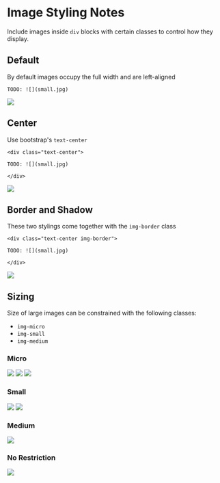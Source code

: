 # Image Styling Notes

Include images inside `div` blocks with certain classes to control how they display.

## Default

By default images occupy the full width and are left-aligned

```
TODO: ![](small.jpg)
```

![](small.jpg)

## Center

Use bootstrap's `text-center`

```
<div class="text-center">

TODO: ![](small.jpg)

</div>
```

<div class="text-center">

![](small.jpg)

</div>

## Border and Shadow

These two stylings come together with the `img-border` class


```
<div class="text-center img-border">

TODO: ![](small.jpg)

</div>
```

<div class="text-center img-border">

![](small.jpg)

</div>

## Sizing

Size of large images can be constrained with the following classes:

* `img-micro`
* `img-small`
* `img-medium`

### Micro

<div class="text-center img-border img-micro">

![](large.jpg)
![](large.jpg)
![](large.jpg)

</div>

### Small

<div class="text-center img-border img-small">

![](large.jpg)
![](large.jpg)

</div>

### Medium

<div class="text-center img-border img-medium">

![](large.jpg)

</div>

### No Restriction

<div class="text-center img-border">

![](large.jpg)

</div>